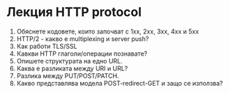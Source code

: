 # Лекция HTTP protocol

1. Обяснете кодовете, които започват с 1хх, 2хх, 3хх, 4хх и 5хх
2. HTTP/2 - какво е multiplexing и server push?
3. Как работи TLS/SSL
4. Кавкви HTTP глаголи/операции познавате?
5. Опишете структурата на едно URL.
6. Каква е разликата между URI и URL?
7. Разлика между PUT/POST/PATCH.
8. Какво представлява модела POST-redirect-GET и защо се използва?
